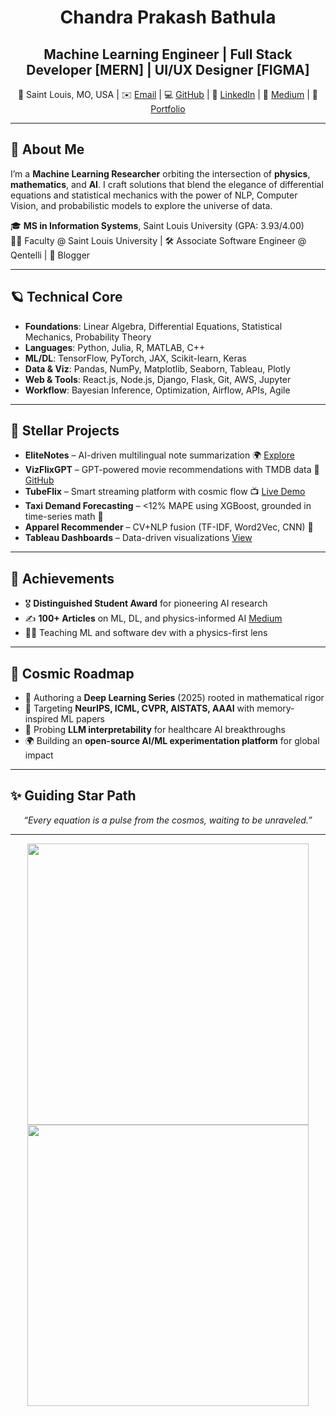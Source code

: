 <h1 align="center"> Chandra Prakash Bathula </h1>
<h2 align="center"> Machine Learning Engineer | Full Stack Developer [MERN] | UI/UX Designer [FIGMA] </h2>

<p align="center">
📍 Saint Louis, MO, USA  |  ✉️ <a href="mailto:chandraprakash.bathula@slu.edu">Email</a>  |  
💻 <a href="https://github.com/ChandraPrakash-Bathula">GitHub</a>  |  
🔗 <a href="https://www.linkedin.com/in/chandra-prakash-bathula/">LinkedIn</a>  |  
📝 <a href="https://medium.com/@ChandraPrakash-Bathula">Medium</a>  |  
🌠 <a href="https://portfolio-chandra-prakash-bathulas-projects.vercel.app/">Portfolio</a>
</p>

---

## 🚀 About Me

I’m a **Machine Learning Researcher** orbiting the intersection of **physics**, **mathematics**, and **AI**. I craft solutions that blend the elegance of differential equations and statistical mechanics with the power of NLP, Computer Vision, and probabilistic models to explore the universe of data.

🎓 **MS in Information Systems**, Saint Louis University (GPA: 3.93/4.00)  
👨‍🏫 Faculty @ Saint Louis University | 🛠 Associate Software Engineer @ Qentelli | 🌌 Blogger

---

## 🪐 Technical Core

- **Foundations**: Linear Algebra, Differential Equations, Statistical Mechanics, Probability Theory  
- **Languages**: Python, Julia, R, MATLAB, C++  
- **ML/DL**: TensorFlow, PyTorch, JAX, Scikit-learn, Keras  
- **Data & Viz**: Pandas, NumPy, Matplotlib, Seaborn, Tableau, Plotly  
- **Web & Tools**: React.js, Node.js, Django, Flask, Git, AWS, Jupyter  
- **Workflow**: Bayesian Inference, Optimization, Airflow, APIs, Agile  

---

## 🌌 Stellar Projects

- **EliteNotes** – AI-driven multilingual note summarization 🌍 [Explore](https://elite-notes-poc.vercel.app/browse)  
- **VizFlixGPT** – GPT-powered movie recommendations with TMDB data 🎥 [GitHub](https://github.com/ChandraPrakash-Bathula)  
- **TubeFlix** – Smart streaming platform with cosmic flow 📺 [Live Demo](https://utubeflix-79845.web.app/)  
- **Taxi Demand Forecasting** – <12% MAPE using XGBoost, grounded in time-series math 🚖  
- **Apparel Recommender** – CV+NLP fusion (TF-IDF, Word2Vec, CNN) 👗  
- **Tableau Dashboards** – Data-driven visualizations [View](https://public.tableau.com/app/profile/chandra.prakash.bathula/vizzes)  

---

## 🏅 Achievements

- 🎖 **Distinguished Student Award** for pioneering AI research  
- ✍️ **100+ Articles** on ML, DL, and physics-informed AI [Medium](https://medium.com/@ChandraPrakash-Bathula)  
- 👨‍🏫 Teaching ML and software dev with a physics-first lens  

---

## 🔭 Cosmic Roadmap

- 📝 Authoring a **Deep Learning Series** (2025) rooted in mathematical rigor  
- 📜 Targeting **NeurIPS, ICML, CVPR, AISTATS, AAAI** with memory-inspired ML papers  
- 🧠 Probing **LLM interpretability** for healthcare AI breakthroughs  
- 🌍 Building an **open-source AI/ML experimentation platform** for global impact  

---

## ✨ Guiding Star Path

<p align="center"><i>“Every equation is a pulse from the cosmos, waiting to be unraveled.”</i></p>

---

<p align="center">
  <img src="https://github-readme-stats.vercel.app/api?username=ChandraPrakash-Bathula&show_icons=true&theme=transparent&hide_border=true&title_color=ffffff&text_color=bbbbbb&icon_color=ff4500" width="450"/>
  <img src="https://github-readme-streak-stats-eight.vercel.app/?user=ChandraPrakash-Bathula&theme=transparent&hide_border=true&background=00000000&stroke=ff4500&fire=ff4500" width="450"/>
</p>
